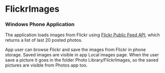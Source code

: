 <h1>FlickrImages</h1>
<h3>Windows Phone Application</h3>

The application loads images from Flickr using <a href="https://api.flickr.com/services/feeds/photos_public.gne?format=json" title="Flickr Public Feed API" target="_blank">Flickr Public Feed API</a>, which returns a list of last 20 posted photos.

App user can browse Flickr and save the images from Flickr in phone storage. 
Saved images are visible in app Local images page.
When the user save а picture it goes in the folder Photo Library/FlickrImages, so the saved pictures are visible from Photos app too.

